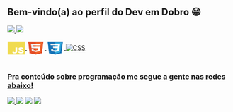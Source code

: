 ## Bem-vindo(a) ao perfil do Dev em Dobro 😁

 <div>
   <a href="https://github.com/Joao-ARamos">
   <img height="200em" src="https://github-readme-stats.vercel.app/api?username=Joao-ARamos&show_icons=true&theme=dark&include_all_commits=true&count_private=true"/>
   <img height="180em" src="https://github-readme-stats.vercel.app/api/top-langs/?username=Joao-ARamos&layout=compact&langs_count=6&theme=tokyonight"/>
</div>
    
<div style="display: inline_block"><br>
  <img align="center" alt="JS" height="30" width="40" src="https://raw.githubusercontent.com/devicons/devicon/master/icons/javascript/javascript-plain.svg">
  <img align="center" alt="HTML" height="30" width="40" src="https://raw.githubusercontent.com/devicons/devicon/master/icons/html5/html5-original.svg">
  <img align="center" alt="CSS" height="30" width="40" src="https://raw.githubusercontent.com/devicons/devicon/master/icons/css3/css3-original.svg">
  <img align="center" alt="CSS" height="30" width="80" src="https://img.shields.io/badge/just%20the%20message-8A2BE2">

</div>
 
<br>
 
### Pra conteúdo sobre programação me segue a gente nas redes abaixo!
 
<div> 
  <img src="https://cdn.jsdelivr.net/gh/devicons/devicon@latest/icons/react/react-original.svg" />
  <a href="https://instagram.com/Joao-ARamos" target="_blank"><img src="https://img.shields.io/badge/-Instagram-%23E4405F?style=for-the-badge&logo=instagram&logoColor=white" target="_blank"></a>
 <a href = "mailto:joao.ramos.tj@gmail.com"><img src="https://img.shields.io/badge/-Gmail-%23333?style=for-the-badge&logo=gmail&logoColor=white" target="_blank"></a>
  <a href="" target="_blank"><img src="https://img.shields.io/badge/-LinkedIn-%230077B5?style=for-the-badge&logo=linkedin&logoColor=white" target="_blank"></a>
</div>
